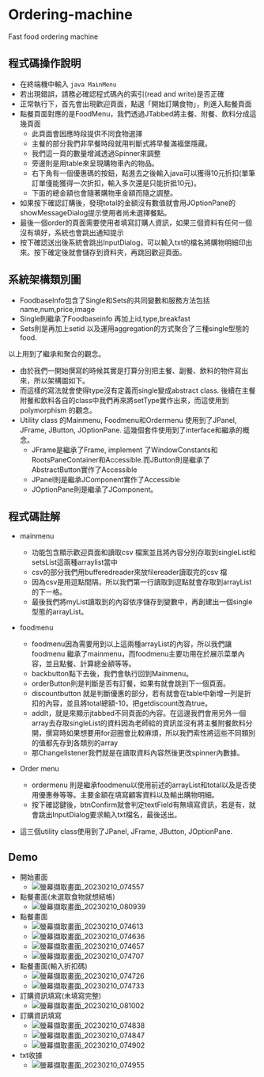 # Ordering-machine
Fast food ordering machine
## 程式碼操作說明
- 在終端機中輸入 ```java MainMenu ```
- 若出現錯誤，請務必確認程式碼內的索引(read and write)是否正確
- 正常執行下，首先會出現歡迎頁面，點選「開始訂購食物」，則進入點餐頁面
- 點餐頁面對應的是FoodMenu，我們透過JTabbed將主餐、附餐、飲料分成這幾頁面
	- 此頁面會因應時段提供不同食物選擇
	- 主餐的部分我們非早餐時段就用判斷式將早餐滿福堡隱藏。
	- 我們這一頁的數量增減透過Spinner來調整
	- 旁邊則是用table來呈現購物車內的物品。
	- 右下角有一個優惠碼的按鈕，點進去之後輸入java可以獲得10元折扣(單筆訂單僅能獲得一次折扣，輸入多次還是只能折抵10元)。
	- 下面的總金額也會隨著購物車金額而隨之調整。
- 如果按下確認訂購後，發現total的金額沒有數值就會用JOptionPane的showMessageDialog提示使用者尚未選擇餐點。
- 最後一個order的頁面需要使用者填寫訂購人資訊，如果三個資料有任何一個沒有填好，系統也會跳出通知提示
- 按下確認送出後系統會跳出InputDialog，可以輸入txt的檔名將購物明細印出來。按下確定後就會儲存到資料夾，再跳回歡迎頁面。

## 系統架構類別圖
- FoodbaseInfo包含了Single和Sets的共同變數和服務方法包括name,num,price,image
- Single則繼承了Foodbaseinfo 再加上id,type,breakfast 
- Sets則是再加上setid 以及運用aggregation的方式聚合了三種single型態的food.

以上用到了繼承和聚合的觀念。
- 由於我們一開始撰寫的時候其實是打算分別把主餐、副餐、飲料的物件寫出來，所以架構圖如下。
- 而這樣的寫法就會使得type沒有定義而single變成abstract class. 後續在主餐附餐和飲料各自的class中我們再來將setType實作出來，而這使用到polymorphism 的觀念。
- Utility class 的Mainmenu, Foodmenu和Ordermenu 使用到了JPanel, JFrame, JButton, JOptionPane.
這幾個套件使用到了interface和繼承的概念。
	- JFrame是繼承了Frame, implement 了WindowConstants和RootsPaneContainer和Accessible.而JButton則是繼承了AbstractButton實作了Accessible
	- JPanel則是繼承JComponent實作了Accessible
	- JOptionPane則是繼承了JComponent。

## 程式碼註解
- mainmenu
	- 功能包含顯示歡迎頁面和讀取csv 檔案並且將內容分別存取到singleList和setsList這兩種arraylist當中
	- csv的部分我們用bufferedreader來放filereader讀取完的csv 檔
	- 因為csv是用逗點間隔，所以我們第一行讀取到逗點就會存取到arrayList的下一格。
	- 最後我們將myList讀取到的內容依序儲存到變數中，再創建出一個single型態的arrayList。
- foodmenu
	- foodmenu因為需要用到以上這兩種arrayList的內容，所以我們讓foodmenu 繼承了mainmenu，而foodmenu主要功用在於展示菜單內容，並且點餐、計算總金額等等。
	- backbutton點下去後，我們會執行回到Mainmenu。
	- orderButton則是判斷是否有訂餐，如果有就會跳到下一個頁面。
	- discountbutton 就是判斷優惠的部分，若有就會在table中新增一列是折扣的內容，並且將total總額-10，把getdiscount改為true。
	- addIt，就是來顯示jtabbed不同頁面的內容。在這邊我們會用另外一個array去存取singleList的資料因為老師給的資訊並沒有將主餐附餐飲料分開，撰寫時如果想要用for迴圈會比較麻煩，所以我們索性將這些不同類別的值都先存到各類別的array
	- 那Changelistener我們就是在讀取資料內容然後更改spinner內數據。
- Order menu
	- ordermenu 則是繼承foodmenu以使用前述的arrayList和total以及是否使用優惠券等等。主要金額在填寫顧客資料以及輸出購物明細。
	- 按下確認鍵後，btnConfirm就會判定textField有無填寫資訊，若是有，就會跳出InputDialog要求輸入txt檔名，最後送出。

- 這三個utility class使用到了JPanel, JFrame, JButton, JOptionPane.

## Demo
- 開始畫面
	- ![螢幕擷取畫面_20230210_074557](https://user-images.githubusercontent.com/69389836/218091014-71d619dd-55ee-462b-8fb4-9dfc9f801eb8.png)
- 點餐畫面(未選取食物就想結帳)
	- ![螢幕擷取畫面_20230210_080939](https://user-images.githubusercontent.com/69389836/218091181-ed79e695-624d-40eb-864f-a7d61f444ca2.png)
- 點餐畫面
	- ![螢幕擷取畫面_20230210_074613](https://user-images.githubusercontent.com/69389836/218091049-b87d5b54-b8f2-40df-87e4-51fbf483f350.png)
	- ![螢幕擷取畫面_20230210_074636](https://user-images.githubusercontent.com/69389836/218091059-4bc4b40b-f49b-4365-a2c9-6bed3a0b180d.png)
	- ![螢幕擷取畫面_20230210_074657](https://user-images.githubusercontent.com/69389836/218091075-0068e7ec-de6a-4706-8826-7578f7a54c85.png)
	- ![螢幕擷取畫面_20230210_074707](https://user-images.githubusercontent.com/69389836/218091090-7ed76acb-0e93-4cc8-8351-7171954794d2.png)
- 點餐畫面(輸入折扣碼)
	- ![螢幕擷取畫面_20230210_074726](https://user-images.githubusercontent.com/69389836/218091110-b9d1f062-ed75-4f99-abc6-3d781ad5464d.png)
	- ![螢幕擷取畫面_20230210_074733](https://user-images.githubusercontent.com/69389836/218091135-39f8e448-a872-46b2-b8c5-0d3bcaaf9c1d.png)
- 訂購資訊填寫(未填寫完整)
	- ![螢幕擷取畫面_20230210_081002](https://user-images.githubusercontent.com/69389836/218091280-5baeeb3c-45fb-4805-b012-d89b2bf361e3.png)
- 訂購資訊填寫
	- ![螢幕擷取畫面_20230210_074838](https://user-images.githubusercontent.com/69389836/218091214-e260810a-da8d-43b4-ab5e-bb82336b480b.png)
	- ![螢幕擷取畫面_20230210_074847](https://user-images.githubusercontent.com/69389836/218091236-37de0f9c-365d-41a2-8217-07ecaf0e6a99.png)
	- ![螢幕擷取畫面_20230210_074902](https://user-images.githubusercontent.com/69389836/218091249-1d07a4ae-fb82-41ad-83bb-8159537dff55.png)
- txt收據
	- ![螢幕擷取畫面_20230210_074955](https://user-images.githubusercontent.com/69389836/218091312-0875cb24-9365-43a7-bfbd-63a629e77a14.png)





